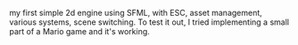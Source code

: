 my first simple 2d engine using SFML, with ESC, asset management, various systems, scene switching. To test it out, I tried implementing a small part of a Mario game and it's working. 
